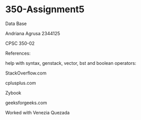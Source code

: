 # 350-Assignment5
Data Base

Andriana Agrusa 2344125

CPSC 350-02


References:

help with syntax, genstack, vector, bst and boolean operators:

StackOverflow.com

cplusplus.com

Zybook

geeksforgeeks.com

Worked with Venezia Quezada

